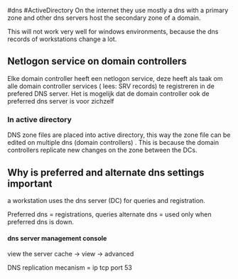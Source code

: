 #dns #ActiveDirectory 
On the internet they use mostly a dns with a primary zone and other dns servers host the secondary zone of a domain.

This will not work very well for windows environments, because the dns records of workstations change a lot.
## Netlogon service on domain controllers
Elke domain controller heeft een netlogon service, deze heeft als taak om alle domain controller services ( lees: SRV records) te registreren in de prefered DNS server. Het is mogelijk dat de domain controller ook de preferred dns server is voor zichzelf
### In active directory

DNS zone files are placed into active directory, this way the zone file can be edited on multiple dns (domain controllers) . This is because the domain controllers replicate new changes on the zone between the DCs.
## Why is preferred and alternate dns settings important
a workstation uses the dns server (DC) for queries and registration.

Preferred dns = registrations, queries
alternate dns = used only when preferred dns is down.

#### dns server management console
view the server cache -> view -> advanced

DNS replication mecanism = ip tcp port 53